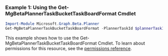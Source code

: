 ### Example 1: Using the Get-MgBetaPlannerTaskBucketTaskBoardFormat Cmdlet
```powershell
Import-Module Microsoft.Graph.Beta.Planner
Get-MgBetaPlannerTaskBucketTaskBoardFormat -PlannerTaskId $plannerTaskId
```
This example shows how to use the Get-MgBetaPlannerTaskBucketTaskBoardFormat Cmdlet.
To learn about permissions for this resource, see the [permissions reference](/graph/permissions-reference).
